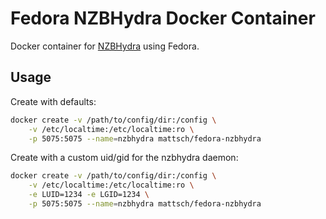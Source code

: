 # Fedora NZBHydra Docker Container

Docker container for [NZBHydra](https://github.com/theotherp/nzbhydra) using Fedora.

## Usage

Create with defaults:

```bash
docker create -v /path/to/config/dir:/config \
    -v /etc/localtime:/etc/localtime:ro \
    -p 5075:5075 --name=nzbhydra mattsch/fedora-nzbhydra
```

Create with a custom uid/gid for the nzbhydra daemon:

```bash
docker create -v /path/to/config/dir:/config \
    -v /etc/localtime:/etc/localtime:ro \
    -e LUID=1234 -e LGID=1234 \
    -p 5075:5075 --name=nzbhydra mattsch/fedora-nzbhydra
```
